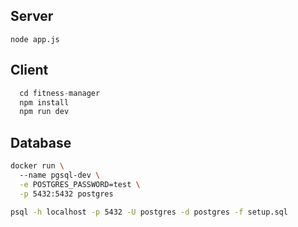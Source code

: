 ## Server

`node app.js`

## Client

```js
  cd fitness-manager
  npm install
  npm run dev
```

## Database

```bash
docker run \                                                                                                                                                    ✘ INT  base  09:42:30 PM
  --name pgsql-dev \
  -e POSTGRES_PASSWORD=test \
  -p 5432:5432 postgres
```

```bash
psql -h localhost -p 5432 -U postgres -d postgres -f setup.sql
```
